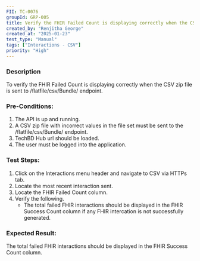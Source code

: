 ```yaml
---
FII: TC-0076
groupId: GRP-005
title: Verify the FHIR Failed Count is displaying correctly when the CSV zip file is sent to /flatfile/csv/Bundle/ endpoint
created_by: "Renjitha George"
created_at: "2025-01-23"
test_type: "Manual"
tags: ["Interactions - CSV"]
priority: "High"
---
```


### Description

To verify the FHIR Failed Count is displaying correctly when the CSV zip file is
sent to /flatfile/csv/Bundle/ endpoint.

### Pre-Conditions:

1. The API is up and running.
2. A CSV zip file with incorrect values in the file set must be sent to the
   /flatfile/csv/Bundle/ endpoint.
3. TechBD Hub url should be loaded.
4. The user must be logged into the application.

### Test Steps:

1. Click on the Interactions menu header and navigate to CSV via HTTPs tab.
2. Locate the most recent interaction sent.
3. Locate the FHIR Failed Count column.
4. Verify the following.
   - The total failed FHIR interactions should be displayed in the FHIR Success
     Count column if any FHIR intercation is not successfully generated.

### Expected Result:

The total failed FHIR interactions should be displayed in the FHIR Success Count
column.
